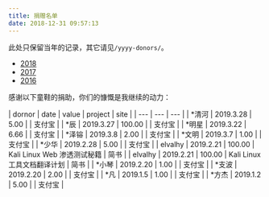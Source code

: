 ```yaml
---
title: 捐赠名单
date: 2018-12-31 09:57:13
---
```


此处只保留当年的记录，其它请见`/yyyy-donors/`。

+ [2018](../2018-donors/)
+ [2017](../2017-donors/)
+ [2016](../2016-donors/)

感谢以下童鞋的捐助，你们的慷慨是我继续的动力：

| dornor | date | value | project | site |
| --- | --- | --- |
| \*清河 | 2019.3.28 | 5.00 |  | 支付宝 |
| \*辰 | 2019.3.27 | 100.00 |  | 支付宝 |
| \*明星 | 2019.3.22 | 6.66 |  | 支付宝 |
| \*泽镕 | 2019.3.8 | 2.00 |  | 支付宝 |
| \*文明 | 2019.3.7 | 1.00 |  | 支付宝 |
| \*少华 | 2019.2.28 | 5.00 |  | 支付宝 |
| elvalhy | 2019.2.21 | 100.00 | Kali Linux Web 渗透测试秘籍 | 简书 |
| elvalhy | 2019.2.21 | 100.00 | Kali Linux 工具文档翻译计划 | 简书 |
| \*小琴 | 2019.2.20 | 1.00 |  | 支付宝 |
| \*支波 | 2019.2.20 | 2.00 |  | 支付宝 |
| \*凡 | 2019.1.5 | 1.00 |  | 支付宝 |
| \*方杰 | 2019.1.2 | 5.00 |  | 支付宝 |
